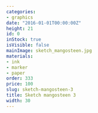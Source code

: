 ```yaml
---
categories:
- graphics
date: "2016-01-01T00:00:00Z"
height: 21
id: 0
inStock: true
isVisible: false
mainImage: sketch_mangosteen.jpg
materials:
- ink
- marker
- paper
order: 333
price: 100
slug: sketch-mangosteen-3
title: Sketch mangosteen 3
width: 30
---
```


